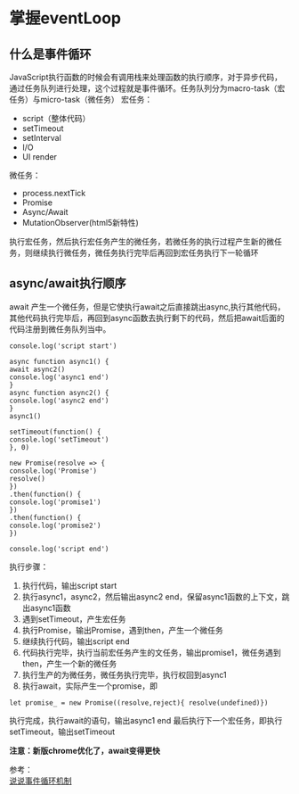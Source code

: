 # 掌握eventLoop
## 什么是事件循环
JavaScript执行函数的时候会有调用栈来处理函数的执行顺序，对于异步代码，通过任务队列进行处理，这个过程就是事件循环。任务队列分为macro-task（宏任务）与micro-task（微任务）
宏任务：
- script（整体代码）
- setTimeout
- setInterval
- I/O
- UI render

微任务：
- process.nextTick
- Promise
- Async/Await
- MutationObserver(html5新特性)  

执行宏任务，然后执行宏任务产生的微任务，若微任务的执行过程产生新的微任务，则继续执行微任务，微任务执行完毕后再回到宏任务执行下一轮循环

## async/await执行顺序
await 产生一个微任务，但是它使执行await之后直接跳出async,执行其他代码，其他代码执行完毕后，再回到async函数去执行剩下的代码，然后把await后面的代码注册到微任务队列当中。
```
console.log('script start')

async function async1() {
await async2()
console.log('async1 end')
}
async function async2() {
console.log('async2 end')
}
async1()

setTimeout(function() {
console.log('setTimeout')
}, 0)

new Promise(resolve => {
console.log('Promise')
resolve()
})
.then(function() {
console.log('promise1')
})
.then(function() {
console.log('promise2')
})

console.log('script end')

```
执行步骤：
1. 执行代码，输出script start
2. 执行async1，async2，然后输出async2 end，保留async1函数的上下文，跳出async1函数
3. 遇到setTimeout，产生宏任务
4. 执行Promise，输出Promise，遇到then，产生一个微任务
5. 继续执行代码，输出script end
6. 代码执行完毕，执行当前宏任务产生的文任务，输出promise1，微任务遇到then，产生一个新的微任务
7. 执行生产的为微任务，微任务执行完毕，执行权回到async1
8. 执行await，实际产生一个promise，即
```
let promise_ = new Promise((resolve,reject){ resolve(undefined)})
```
执行完成，执行await的语句，输出async1 end
最后执行下一个宏任务，即执行setTimeout，输出setTimeout

**注意：新版chrome优化了，await变得更快**

参考：  
[说说事件循环机制](https://juejin.cn/post/6844904079353708557)
